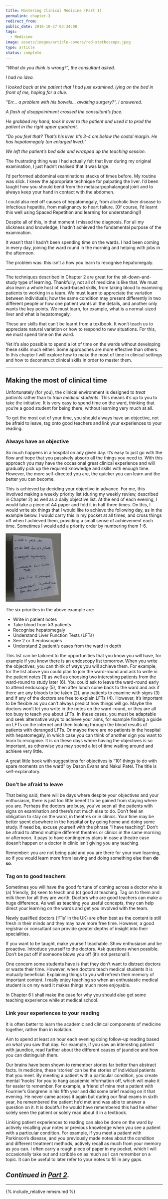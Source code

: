 ```yaml
---
title: Mastering Clinical Medicine (Part 1)
permalink: chapter-3
redirect_from:
public_date: 2018-10-27 03:34:00
tags:
  - Medicine
image: assets/images/article-covers/red-stethoscope.jpeg
type: article
status: complete
---
```

_“What do you think is wrong?”, the consultant asked._

_I had no idea._

_I looked back at the patient that I had just examined, lying on the bed in front of me, hoping for a clue._

_“Err… a problem with his bowels… awaiting surgery?”, I answered._

_A flash of disappointment crossed the consultant’s face._

_He grabbed my hand, took it over to the patient and used it to prod the patient in the right upper quadrant._

_“Do you feel that? That’s his liver. It’s 3-4 cm below the costal margin. He has hepatomegaly (an enlarged liver).”_

_We left the patient’s bed side and wrapped up the teaching session._

The frustrating thing was I had actually felt that liver during my original examination, I just hadn’t realised that it was large.

I’d performed abdominal examinations stacks of times before. My routine was slick. I knew the appropriate technique for palpating the liver. I’d been taught how you should bend from the metacarpophalangeal joint and to always keep your hand in contact with the abdomen.

I could also reel off causes of hepatomegaly, from alcoholic liver disease to infectious hepatitis, from malignancy to heart failure. (Of course, I’d learnt this well using Spaced Repetition and learning for understanding!)

Despite all of this, in that moment I missed the diagnosis. For all my slickness and knowledge, I hadn’t achieved the fundamental purpose of the examination.

It wasn’t that I hadn’t been spending time on the wards. I had been coming in every day, joining the ward round in the morning and helping with jobs in the afternoon.

The problem was: this isn’t a how you learn to recognise hepatomegaly.

---


The techniques described in Chapter 2 are great for the sit-down-and-study type of learning. Thankfully, not all of medicine is like that. We must also learn a whole host of ward-based skills, from taking blood to examining patients to working in a team. We must learn to appreciate the variation between individuals; how the same condition may present differently in two different people or how one patient wants all the details, and another only wants the key points. We must learn, for example, what is a normal-sized liver and what is hepatomegaly.

These are skills that can’t be learnt from a textbook. It won’t teach us to appreciate natural variation or how to respond to new situations. For this, we must spend time on the ward.

Yet it’s also possible to spend a lot of time on the wards without developing these skills much either. Some approaches are more effective than others. In this chapter I will explore how to make the most of time in clinical settings and how to deconstruct clinical skills in order to master them.

---


## Making the most of clinical time

Unfortunately (for you), the clinical environment is designed to _treat patients_ rather than to _train medical students_. This means it’s up to you to take the initiative. It is very easy to spend time on the ward, thinking that you’re a good student for being there, without learning very much at all.

To get the most out of your time, you should always have an objective, not be afraid to leave, tag onto good teachers and link your experiences to your reading.

### Always have an objective

So much happens in a hospital on any given day. It’s easy to just go with the flow and hope that you passively absorb all the things you need to. With this approach you may have the occasional great clinical experience and will gradually pick up the required knowledge and skills with enough time. However, the more self-directed you are, the quicker you can learn and the better you can become.

This is achieved by deciding your objective in advance. For me, this involved making a weekly priority list (during my weekly review, described in Chapter 2) as well as a daily objective list. At the end of each evening, I would take a piece of A4 paper and fold it in half three times. On this, I would write six things that I would like to achieve the following day, as in the example below. I would carry this in my pocket at all times, and cross things off when I achieved them, providing a small sense of achievement each time. Sometimes I would add a priority order by numbering them 1-6.

![priority-six](/assets/images/article-images/priority-six.png)


The six priorities in the above example are:

-   Write in patient notes
-   Take blood from ≥3 patients
-   Recognise hepatomegaly
-   Understand Liver Function Tests (LFTs)
-   See 2 or 3 endoscopies
-   Understand 2 patient’s cases from the ward in depth

This list can be tailored to the opportunities that you know you will have, for example if you know there is an endoscopy list tomorrow. When you write the objectives, you can think of ways you will achieve them. For example, for the list above you could plan to join the ward-round and ask to write in the patient notes (1) as well as choosing two interesting patients from the ward-round to study later (6). You could ask to leave the ward-round early to attend endoscopy (5), then after lunch come back to the ward and ask if there are any bloods to be taken (2), any patients to examine with signs (3) and if any of the doctors are free to explain LFTs (4). However, it’s important to be flexible as you can’t always predict how things will go. Maybe the doctors won’t let you write in the notes on the ward-round, or they are all too busy to teach you about LFTs. In these cases, you must be adaptable and seek alternative ways to achieve your aims, for example finding a guide on LFTs on the internet and then looking through the blood results of patients with deranged LFTs. Or maybe there are no patients in the hospital with hepatomegaly, in which case you can think of another sign you want to learn to recognise. It is on these days where having the objectives is so important, as otherwise you may spend a lot of time waiting around and achieve very little.

A great little book with suggestions for objectives is “101 things to do with spare moments on the ward” by Dason Evans and Nakul Patel. The title is self-explanatory.

### Don’t be afraid to leave

That being said, there will be days where despite your objectives and your enthusiasm, there is just too little benefit to be gained from staying where you are. Perhaps the doctors are busy, you’ve seen all the patients with signs on examination and there’s not much else to do. Don’t feel an obligation to stay on the ward, in theatres or in clinics. Your time may be better spent elsewhere in the hospital or by going home and doing some study. If need be, excuse yourself with the phrase “I have teaching”. Don’t be afraid to attend multiple different theatres or clinics in the same morning or afternoon. It pays to have contingency plans in case a theatre case doesn’t happen or a doctor in clinic isn’t giving you any teaching.

Remember: you are not being paid and you are there for your own learning, so if you would learn more from leaving and doing something else then **do so**.

### Tag on to good teachers

Sometimes you will have the good fortune of coming across a doctor who is (a) friendly, (b) keen to teach and (c) good at teaching. Tag on to them and milk them for all they are worth. Doctors who are good teachers can make a huge difference. As well as teaching you useful concepts, they can help direct your learning on the wards and get you involved with the team.

Newly qualified doctors (‘F1s’ in the UK) are often best as the content is still fresh in their minds and they may have more free time. However, a good registrar or consultant can provide greater depths of insight into their specialities.

If you want to be taught, make yourself teachable. Show enthusiasm and be proactive. Introduce yourself to the doctors. Ask questions when possible. Don’t be put off if someone blows you off (it’s not personal!).

One concern some students have is that they don’t want to distract doctors or waste their time. However, when doctors teach medical students it is mutually beneficial. Explaining things to you will refresh their memory of important content. I really enjoy teaching so when an enthusiastic medical student is on my ward it makes things much more enjoyable.

In Chapter 6 I shall make the case for why you should also get some teaching experience while at medical school.

### Link your experiences to your reading

It is often better to learn the academic and clinical components of medicine together, rather than in isolation.

Aim to spend at least an hour each evening doing follow-up reading based on what you saw that day. For example, if you saw an interesting patient with jaundice, read further about the different causes of jaundice and how you can distinguish them.

Our brains have been shown to remember stories far better than abstract facts. In medicine, these ‘stories’ can be the stories of individual patients that you meet. By meeting a patient with a particular condition, you create mental ‘hooks’ for you to hang academic information off, which will make it far easier to remember. For example, a friend of mine met a patient with Fournier’s Gangrene in his fifth year and did some brief reading on it that evening. He never came across it again but during our final exams in sixth year, he remembered the patient he’d met and was able to answer a question on it. It is doubtful he would have remembered this had he either solely seen the patient or solely read about it in a textbook.

Linking patient experiences to reading can also be done on the ward by actively recalling your notes or previous knowledge when you see a patient with a particular condition. For example, if you meet a patient with Parkinson’s disease, and you previously made notes about the condition and different treatment methods, actively recall as much from your memory as you can. I often carry a rough piece of paper in my pocket, which I will occasionally take out and scribble on as much as I can remember on a topic. It can be useful to later refer to your notes to fill in any gaps.

## _Continued in [Part 2](/chapter-3-part-2)._

---

{% include_relative mmsm.md %}
